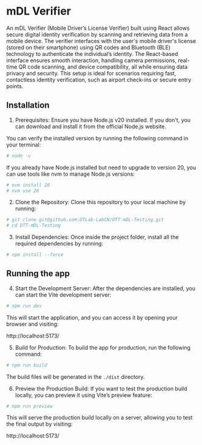 # mDL Verifier

An mDL Verifier (Mobile Driver’s License Verifier) built using React allows secure digital identity verification by scanning and retrieving data from a mobile device. The verifier interfaces with the user's mobile driver's license (stored on their smartphone) using QR codes and Bluetooth (BLE) technology to authenticate the individual’s identity. The React-based interface ensures smooth interaction, handling camera permissions, real-time QR code scanning, and device compatibility, all while ensuring data privacy and security. This setup is ideal for scenarios requiring fast, contactless identity verification, such as airport check-ins or secure entry points.

## Installation

1. Prerequisites: Ensure you have Node.js v20 installed. If you don't, you can download and install it from the official Node.js website.

You can verify the installed version by running the following command in your terminal:

```bash
# node -v
```

If you already have Node.js installed but need to upgrade to version 20, you can use tools like nvm to manage Node.js versions:

```bash
# nvm install 20
# nvm use 20
```

2. Clone the Repository: Clone this repository to your local machine by running:

```bash
# git clone git@github.com:DTLab-LabCN/DTT-mDL-Testing.git
# cd DTT-mDL-Testing
```

3. Install Dependencies: Once inside the project folder, install all the required dependencies by running:

```bash
# npm install --force
```

## Running the app

4. Start the Development Server: After the dependencies are installed, you can start the Vite development server:

```bash
# npm run dev

```

This will start the application, and you can access it by opening your browser and visiting:

http://localhost:5173/

5. Build for Production: To build the app for production, run the following command:


```bash
# npm run build
```

The build files will be generated in the `./dist` directory.

6. Preview the Production Build: If you want to test the production build locally, you can preview it using Vite’s preview feature:

```bash
# npm run preview
```

This will serve the production build locally on a server, allowing you to test the final output by visiting:

http://localhost:5173/

